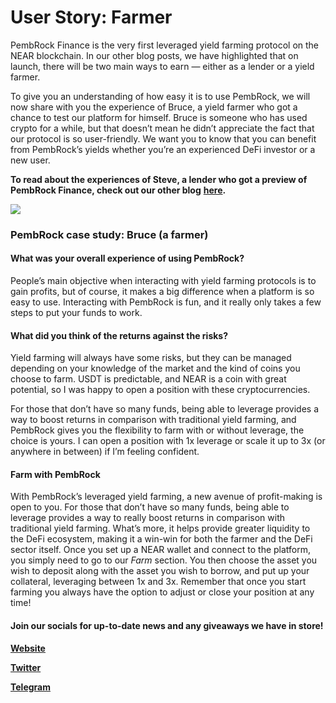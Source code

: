 # User Story: Farmer

PembRock Finance is the very first leveraged yield farming protocol on the NEAR blockchain. In our other blog posts, we have highlighted that on launch, there will be two main ways to earn — either as a lender or a yield farmer.

To give you an understanding of how easy it is to use PembRock, we will now share with you the experience of Bruce, a yield farmer who got a chance to test our platform for himself. Bruce is someone who has used crypto for a while, but that doesn’t mean he didn’t appreciate the fact that our protocol is so user-friendly. We want you to know that you can benefit from PembRock’s yields whether you’re an experienced DeFi investor or a new user.

**To read about the experiences of Steve, a lender who got a preview of PembRock Finance, check out our other blog** [**here**](user-story-lender.md)**.**

![](../.gitbook/assets/tg\_image\_3744260694.jpeg)

### **PembRock case study: Bruce (a farmer)**

#### **What was your overall experience of using PembRock?**

People’s main objective when interacting with yield farming protocols is to gain profits, but of course, it makes a big difference when a platform is so easy to use. Interacting with PembRock is fun, and it really only takes a few steps to put your funds to work.

#### **What did you think of the returns against the risks?**

Yield farming will always have some risks, but they can be managed depending on your knowledge of the market and the kind of coins you choose to farm. USDT is predictable, and NEAR is a coin with great potential, so I was happy to open a position with these cryptocurrencies.

For those that don’t have so many funds, being able to leverage provides a way to boost returns in comparison with traditional yield farming, and PembRock gives you the flexibility to farm with or without leverage, the choice is yours. I can open a position with 1x leverage or scale it up to 3x (or anywhere in between) if I’m feeling confident.

#### **Farm with PembRock**

With PembRock’s leveraged yield farming, a new avenue of profit-making is open to you. For those that don’t have so many funds, being able to leverage provides a way to really boost returns in comparison with traditional yield farming. What’s more, it helps provide greater liquidity to the DeFi ecosystem, making it a win-win for both the farmer and the DeFi sector itself. Once you set up a NEAR wallet and connect to the platform, you simply need to go to our _Farm_ section. You then choose the asset you wish to deposit along with the asset you wish to borrow, and put up your collateral, leveraging between 1x and 3x. Remember that once you start farming you always have the option to adjust or close your position at any time!

#### **Join our socials for up-to-date news and any giveaways we have in store!**

[**Website**](https://pembrock.finance/)

[**Twitter**](https://twitter.com/PembrockFi)

[**Telegram**](https://t.me/pembrock\_finance)
